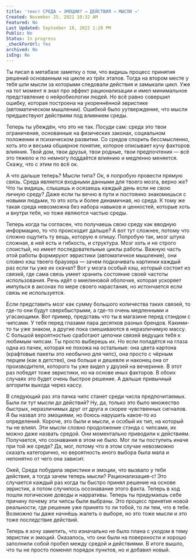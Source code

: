 ```yaml
---
title: 'текст СРЕДА → ЭМОЦИИ? → ДЕЙСТВИЯ → МЫСЛИ →'
Created: November 25, 2021 10:32 AM
Featured: No
Last Updated: September 18, 2022 1:20 PM
Public: No
Status: In progress
_checkForUrl: Yes
archived: No
isEng: No
---
```


Ты писал в метабазе заметку о том, что видишь процесс принятия решений основанным на цикле из трёх этапов. Тогда на втором месте у тебя шли мысли за которыми следовали действия и замыкали цикл. Уже на тот момент я знал про эффект рационализации и имел минимальное представление о нейробиологии людей. Но всё равно совершил ошибку, которая построена на укореннённой эвристике (автоматическом мышлении). Ошибкой было уутверждение, что мысли предшествуют действиям под влиянием среды.

Теперь ты убеждён, что это не так. Посуди сам: среда это твои ограничения, основанные на физических законах, социальном положении и психическом развитии. Со средов спорить бессмысленно, хоть это и весьма обширное понятие, которое описывает кучу факторов влияния. Твой дом, твои друзья, твои родные, твои предпочтения — всё это тяжело и по немногу поддаётся влиянию и медленно меняется. Скажу, что с этим по всё ок.

А что дальше теперь? Мысли типа? Ок, я попробую провести прямую связь. Среда является входными данными для твоего мозга, верно же? Что ты видишь, слышишь и осязаешь каждый день если не свою личную среду? Даже если ты вечно в пути и постоянно знакомишься с новыми людьми, то это хоть и более динамичная, но среда. К тому же такая среда невозможна без набора навыков и ценностей, которые хоть и внутри тебя, но тоже являются частью среды.

Теперь когда ты согласен, что получаешь свою среду как вводную информацию, то что происходит дальше? А вот тут сложнее, потому что сложно ощутить ту вещь, которую я опишу. Попробую так, мозг штука сложная, в ней есть и гибкость, и структура. Мозг хоть и не строго слоистый, но имеет последовательные циклы работы. Важную часть этой работы формируют эвристики (автоматичное мышление), они словно кэш твоего браузера — зачем подкачивать картинки каждый раз если ты уже их скачал? Вот у мозга особый кэш, который состоит из связей, где сама связь умеет хранить состояние своей частоты использования. Речь идёт о миелиновой оболочке, которая ускоряет импулься в аксонах по мере своего нарастания, но истончается если связь не используется.

Если представить мозг как сумму большого количества таких связей, то где-то они будут сверхбыстрыми, а где-то очень медленными и угасающими. Вот пример, представь что ты в магазине перед стэндом с чипсами. У тебя перед глазами пара десятков разных брендов. Какими-то ты уже знаком, а другие пока смешиваются в неразличимую массу. С большой вероятностью сработают цепочки связей ведущих тебя к любимым чипсам. Ты просто выберешь их. Но если попадётся на глаза одна из пачек, которая не похожа на остальные: она цвета картона (крафтовые пакеты это необычно для чипс), она просто с чёрным перцем (как в детстве), она больше и дешевле и наконец она от производителя, которого ты уже видел у друзей на вечеринке. В этот раз победят тоже эвристики, но на основе иных факторов. В обоих случаях это будет очень быстрое решение. А дальше привычный алгоритм выхода через кассу.

В следующий раз эта пачка чипс станет среди числа предпочитаемых. Были ли тут мысли до действий? Ну, да, только это было множество быстрых, неразличимых друг от друга и скорее чувственных сигналов. Я бы назвал это эмоциями, но боюсь нарушить какое-то из определений. Короче, это были и мысли, и особый их тип, на который ты не влиял. Эти мысли словно продолжение стэнда с чипсами, их можно даже назвать средой. Они моментально приводили к действиям. Получается, что сознавания в этом не было. Мог ли ты поступить иначе при той же среде? Да, мог, потому что в этом случае невозможно сказать категорично, но вероятность иного выбора была мала и непонятно от чего она зависит.

Окей, Среда побудила эвристики и эмоции, что вызвало у тебя действия, а тогда зачем теперь мысли? Рационализация-с! Это случается каждый раз когда ты быстро принял решение на основе эвристик, а потом случилось осознавание этого факта. Теперь в ход пошли логические доводы и нарративы. Теперь ты придумаешь себе причину почему эти чипсы были выбраны. Это процесс принятия новой реальности, где решение уже принято то ли тобой, то ли тем, что в тебе. Возможно ты даже начнёшь жалеть о выборе, но это тоже мысли и это тоже последствие действий.

Теперь я хочу заметить, что изначально не было плана с уходом в тему эвристик и эмоций. Оказалось, что они были на поверхности и хорошо заполнили собой пробел между средой и действиями. В итоге вышло, что ты не просто поменял порядок пунктов, но и добавил новый.